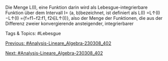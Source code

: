 Die Menge L(I), eine Funktion darin wird als Lebesgue-integrierbare Funktion über dem Intervall
I= (a, b)bezeichnet, ist definiert als
L(I) =L↑(I)−L↑(I)
={f=f1−f2:f1, f2∈L↑(I)},
also der Menge der Funktionen, die aus der Differenz zweier konvergierende ansteigender, integrierbarer

   Tags & Topics:
   #Lebesgue

[Previous: #Analysis-Lineare_Algebra-230308_402](Analysis-Lineare_Algebra-230308_402.md)

[Next: #Analysis-Lineare_Algebra-230308_402](Analysis-Lineare_Algebra-230308_402.md)